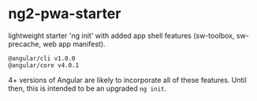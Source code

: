 # ng2-pwa-starter
lightweight starter 'ng init' with added app shell features (sw-toolbox, sw-precache, web app manifest).

```
@angular/cli v1.0.0
@angular/core v4.0.1
```

4+ versions of Angular are likely to incorporate all of these features. Until then, this is intended to be an upgraded `ng init`.
